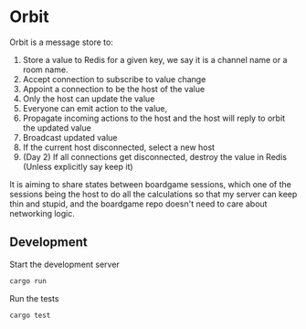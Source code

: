 # Orbit

Orbit is a message store to:

  1. Store a value to Redis for a given key, we say it is a channel name or a room name.
  2. Accept connection to subscribe to value change
  3. Appoint a connection to be the host of the value
  4. Only the host can update the value
  5. Everyone can emit action to the value,
  6. Propagate incoming actions to the host and the host will reply to orbit the updated value
  7. Broadcast updated value
  8. If the current host disconnected, select a new host
  9. (Day 2) If all connections get disconnected, destroy the value in Redis (Unless explicitly say keep it)

It is aiming to share states between boardgame sessions, which one of the sessions being the host to do all the calculations so that my server can keep thin and stupid, and the boardgame repo doesn't need to care about networking logic.

## Development

Start the development server

```bash
cargo run
```

Run the tests

```bash
cargo test
```
